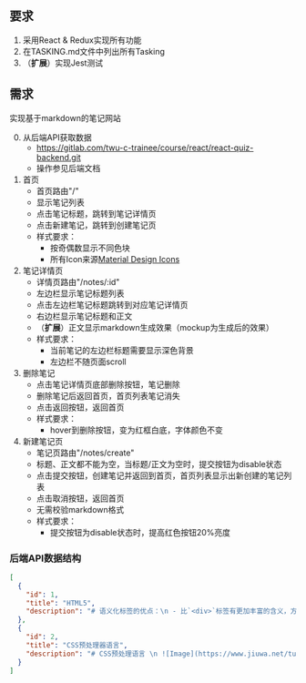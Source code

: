 ## 要求
1. 采用React & Redux实现所有功能
2. 在TASKING.md文件中列出所有Tasking
3. （**扩展**）实现Jest测试

## 需求
实现基于markdown的笔记网站

0. 从后端API获取数据
   - https://gitlab.com/twu-c-trainee/course/react/react-quiz-backend.git
   - 操作参见后端文档
1. 首页 
    - 首页路由"/"
    - 显示笔记列表
    - 点击笔记标题，跳转到笔记详情页
    - 点击新建笔记，跳转到创建笔记页
    - 样式要求：
        - 按奇偶数显示不同色块
        - 所有Icon来源[Material Design Icons](https://react-icons.netlify.com/#/icons/md)
2. 笔记详情页
    - 详情页路由"/notes/:id"
    - 左边栏显示笔记标题列表
    - 点击左边栏笔记标题跳转到对应笔记详情页
    - 右边栏显示笔记标题和正文
    - （**扩展**）正文显示markdown生成效果（mockup为生成后的效果）
    - 样式要求：
        - 当前笔记的左边栏标题需要显示深色背景
        - 左边栏不随页面scroll 
3. 删除笔记
    - 点击笔记详情页底部删除按钮，笔记删除
    - 删除笔记后返回首页，首页列表笔记消失
    - 点击返回按钮，返回首页
    - 样式要求：
        - hover到删除按钮，变为红框白底，字体颜色不变
4. 新建笔记页
    - 笔记页路由"/notes/create"
    - 标题、正文都不能为空，当标题/正文为空时，提交按钮为disable状态
    - 点击提交按钮，创建笔记并返回到首页，首页列表显示出新创建的笔记列表
    - 点击取消按钮，返回首页
    - 无需校验markdown格式
    - 样式要求：
        - 提交按钮为disable状态时，提高红色按钮20%亮度

### 后端API数据结构
```json
[
  {
    "id": 1,
    "title": "HTML5",
    "description": "# 语义化标签的优点：\n - 比`<div>`标签有更加丰富的含义，方便开发与维护 \n - 搜索引擎能更方便的识别页面的每个部分 \n - 方便其他设备解析（如移动设备、盲人阅读器等）"
  },
  {
    "id": 2,
    "title": "CSS预处理器语言",
    "description": "# CSS预处理语言 \n ![Image](https://www.jiuwa.net/tuku/20180706/6wblfWyq.jpg)"
  }
]
```